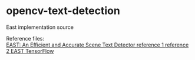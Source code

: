 # opencv-text-detection
East implementation source

Reference files:  
<a href ="http://openaccess.thecvf.com/content_cvpr_2017/papers/Zhou_EAST_An_Efficient_CVPR_2017_paper.pdf" >
EAST: An Efficient and Accurate Scene Text Detector 
</a>
<a href ="https://blog.csdn.net/sdlypyzq/article/details/78425128" >
reference 1
</a>
<a href ="https://github.com/chullhwan-song/Reading-Paper/issues/73" >
reference 2
</a>
<a href ="https://github.com/argman/EAST#demo" >
EAST TensorFlow
</a>


